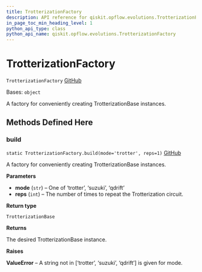 ```yaml
---
title: TrotterizationFactory
description: API reference for qiskit.opflow.evolutions.TrotterizationFactory
in_page_toc_min_heading_level: 1
python_api_type: class
python_api_name: qiskit.opflow.evolutions.TrotterizationFactory
---
```


# TrotterizationFactory

<span id="qiskit.opflow.evolutions.TrotterizationFactory" />

`TrotterizationFactory` [GitHub](https://github.com/qiskit/qiskit/tree/stable/0.20/qiskit/opflow/evolutions/trotterizations/trotterization_factory.py "view source code")

Bases: `object`

A factory for conveniently creating TrotterizationBase instances.

## Methods Defined Here

### build

<span id="qiskit.opflow.evolutions.TrotterizationFactory.build" />

`static TrotterizationFactory.build(mode='trotter', reps=1)` [GitHub](https://github.com/qiskit/qiskit/tree/stable/0.20/qiskit/opflow/evolutions/trotterizations/trotterization_factory.py "view source code")

A factory for conveniently creating TrotterizationBase instances.

**Parameters**

*   **mode** (`str`) – One of ‘trotter’, ‘suzuki’, ‘qdrift’
*   **reps** (`int`) – The number of times to repeat the Trotterization circuit.

**Return type**

`TrotterizationBase`

**Returns**

The desired TrotterizationBase instance.

**Raises**

**ValueError** – A string not in \[‘trotter’, ‘suzuki’, ‘qdrift’] is given for mode.

